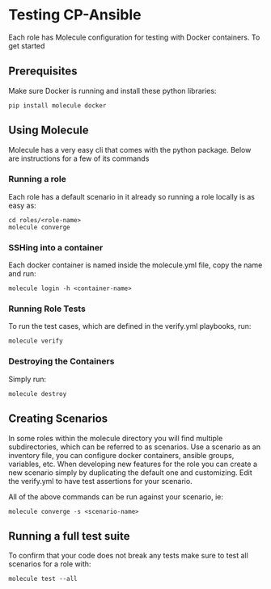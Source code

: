 # Testing CP-Ansible

Each role has Molecule configuration for testing with Docker containers. To get started

## Prerequisites

Make sure Docker is running and install these python libraries:
```
pip install molecule docker
```

## Using Molecule

Molecule has a very easy cli that comes with the python package. Below are instructions for a few of its commands

### Running a role

Each role has a default scenario in it already so running a role locally is as easy as:
```
cd roles/<role-name>
molecule converge
```

### SSHing into a container

Each docker container is named inside the molecule.yml file, copy the name and run:
```
molecule login -h <container-name>
```

### Running Role Tests

To run the test cases, which are defined in the verify.yml playbooks, run:
```
molecule verify
```

### Destroying the Containers

Simply run:
```
molecule destroy
```

## Creating Scenarios

In some roles within the molecule directory you will find multiple subdirectories, which can be referred to as scenarios. Use a scenario as an inventory file, you can configure docker containers, ansible groups, variables, etc. When developing new features for the role you can create a new scenario simply by duplicating the default one and customizing. Edit the verify.yml to have test assertions for your scenario.

All of the above commands can be run against your scenario, ie:
```
molecule converge -s <scenario-name>
```

## Running a full test suite

To confirm that your code does not break any tests make sure to test all scenarios for a role with:
```
molecule test --all
```
